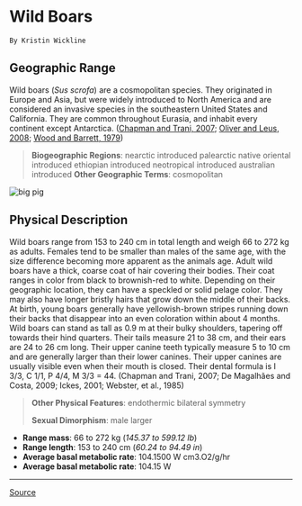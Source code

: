 # Wild Boars
`By Kristin Wickline`

## Geographic Range
Wild boars (*Sus scrofa*) are a cosmopolitan species. They originated in Europe and Asia, but were widely introduced to North America and are considered an invasive species in the southeastern United States and California. They are common throughout Eurasia, and inhabit every continent except Antarctica. ([Chapman and Trani, 2007](https://animaldiversity.org/accounts/Sus_scrofa/#880B0B11-4354-11E3-8D47-002500F14F28); [Oliver and Leus, 2008](https://animaldiversity.org/accounts/Sus_scrofa/#9140DD7A-46FD-11E3-8BB5-002500F14F28); [Wood and Barrett, 1979](https://animaldiversity.org/accounts/Sus_scrofa/#51DEC57D-1980-11E3-95DA-002500F14F28))

> **Biogeographic Regions**: nearctic  introduced  palearctic  native  oriental  introduced  ethiopian  introduced  neotropical  introduced  australian  introduced 
> **Other Geographic Terms**: cosmopolitan

![big pig](https://animaldiversity.org/collections/contributors/james_dowlinghealey/Guineahog6/large.jpg)

## Physical Description
Wild boars range from 153 to 240 cm in total length and weigh 66 to 272 kg as adults. Females tend to be smaller than males of the same age, with the size difference becoming more apparent as the animals age. Adult wild boars have a thick, coarse coat of hair covering their bodies. Their coat ranges in color from black to brownish-red to white. Depending on their geographic location, they can have a speckled or solid pelage color. They may also have longer bristly hairs that grow down the middle of their backs. At birth, young boars generally have yellowish-brown stripes running down their backs that disappear into an even coloration within about 4 months. Wild boars can stand as tall as 0.9 m at their bulky shoulders, tapering off towards their hind quarters. Their tails measure 21 to 38 cm, and their ears are 24 to 26 cm long. Their upper canine teeth typically measure 5 to 10 cm and are generally larger than their lower canines. Their upper canines are usually visible even when their mouth is closed. Their dental formula is I 3/3, C 1/1, P 4/4, M 3/3 = 44. (Chapman and Trani, 2007; De Magalhães and Costa, 2009; Ickes, 2001; Webster, et al., 1985)

> **Other Physical Features**: endothermic bilateral symmetry
> 
> **Sexual Dimorphism**: male larger

* **Range mass**: 66 to 272 kg (*145.37 to 599.12 lb*)
* **Range length**: 153 to 240 cm (*60.24 to 94.49 in*)
* **Average basal metabolic rate**: 104.1500 W cm3.O2/g/hr
* **Average basal metabolic rate**: 104.15 W

---

[Source](https://animaldiversity.org/accounts/Sus_scrofa/)
